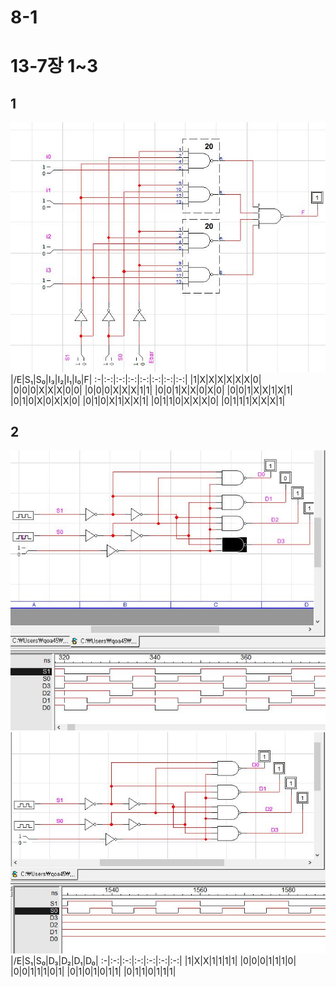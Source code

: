 # 8-1
# 13-7장 1~3
## 1
![1](/img13-7/1.JPG)
|/E|S₁|S₀|I₃|I₂|I₁|I₀|F|
:-|:-:|:-:|:-:|:-:|:-:|:-:|:-:|
|1|X|X|X|X|X|X|0|
|0|0|0|X|X|X|0|0|
|0|0|0|X|X|X|1|1|
|0|0|1|X|X|0|X|0|
|0|0|1|X|X|1|X|1|
|0|1|0|X|0|X|X|0|
|0|1|0|X|1|X|X|1|
|0|1|1|0|X|X|X|0|
|0|1|1|1|X|X|X|1|
## 2
![1](/img13-7/2.JPG)
![1](/img13-7/2-1.JPG)
|/E|S₁|S₀|D₃|D₂|D₁|D₀|
:-|:-:|:-:|:-:|:-:|:-:|:-:|
|1|X|X|1|1|1|1|
|0|0|0|1|1|1|0|
|0|0|1|1|1|0|1|
|0|1|0|1|0|1|1|
|0|1|1|0|1|1|1|
